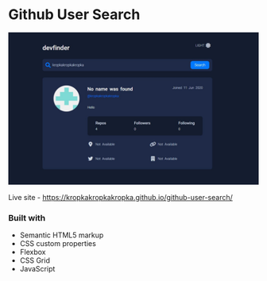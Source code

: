 # Github User Search

![](./screenshot.jpg)

Live site - https://kropkakropkakropka.github.io/github-user-search/ 

### Built with

- Semantic HTML5 markup
- CSS custom properties
- Flexbox
- CSS Grid
- JavaScript



